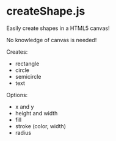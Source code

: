 createShape.js
==================

Easily create shapes in a HTML5 canvas!

No knowledge of canvas is needed!

Creates:
- rectangle
- circle
- semicircle
- text

Options:
- x and y
- height and width
- fill
- stroke (color, width)
- radius
